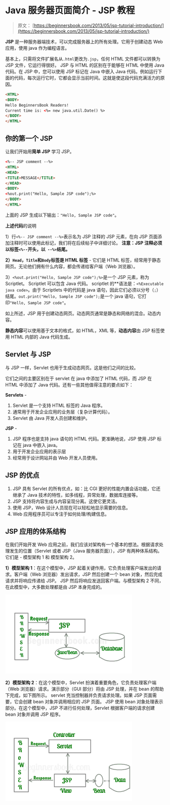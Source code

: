 # Java 服务器页面简介 - JSP 教程

> 原文： [https://beginnersbook.com/2013/05/jsp-tutorial-introduction/](https://beginnersbook.com/2013/05/jsp-tutorial-introduction/)

**JSP** 是一种服务器端技术，可以完成服务器上的所有处理。它用于创建动态 Web 应用，使用 java 作为编程语言。

基本上，只需将文件扩展名从`.html`更改为`.jsp`，任何 HTML 文件都可以转换为 JSP 文件，它运行得很好。 JSP 与 HTML 的区别在于能够在 HTML 中使用 Java 代码。在 JSP 中，您可以使用 JSP 标记在 Java 中嵌入 Java 代码。例如运行下面的代码，每次运行它时，它都会显示当前时间。这就是使这段代码充满活力的原因。

```html
<HTML>
<BODY>
Hello BeginnersBook Readers! 
Current time is: <%= new java.util.Date() %>
</BODY>
</HTML>
```

## 你的第一个 JSP

让我们开始用**简单 JSP** 学习 JSP。

```html
<%-- JSP comment --%>
<HTML>
<HEAD>
<TITLE>MESSAGE</TITLE>
</HEAD>
<BODY>
<%out.print("Hello, Sample JSP code");%>
</BODY>
</HTML>
```

上面的 JSP 生成以下输出：`"Hello, Sample JSP code"`。

**上述代码**的说明 

1）行`<%-- JSP comment --%>`表示名为 JSP 注释的 JSP 元素，在向 JSP 页面添加注释时可以使用此标记，我们将在后续帖子中详细讨论。
**注意：**JSP 注释必须以标签**`<%--`开头，以` --%>`结尾。**

**2）`Head`，`Title`和`Body`标签是 HTML 标签** - 它们是 HTML 标签，经常用于静态网页。无论他们拥有什么内容，都会传递给客户端（Web 浏览器）。

3）`<%out.print("Hello, Sample JSP code");%>`是一个 JSP 元素，称为 Scriptlet。 Scriptlet 可以包含 Java 代码。 scriptlet 的**语法是：`<%Executable java code>`。由于 Scriptlets 中的代码是 java 语句，因此它们必须以分号（`;`）结尾。`out.print("Hello, Sample JSP code");`是一个 java 语句，它打印`"Hello, Sample JSP code"`。

如上所述，JSP 用于创建动态网页。动态网页通常是静态和网络的混合。动态内容。

**静态内容**可以使用基于文本的格式，如 HTML，XML 等，**动态内容**由 JSP 标签使用 HTML 内部的 Java 代码生成。

## Servlet 与 JSP

与 JSP 一样，Servlet 也用于生成动态网页。这是他们之间的比较。

它们之间的主要区别在于 servlet 在 java 中添加了 HTML 代码，而 JSP 在 HTML 中添加了 Java 代码。还有一些其他值得注意的要点如下：

**Servlets** -

1.  Servlet 是一个支持 HTML 标签的 Java 程序。
2.  通常用于开发企业应用的业务层（复杂计算代码）。
3.  Servlet 由 Java 开发人员创建和维护。

**JSP** -

1.  JSP 程序也是支持 java 语句的 HTML 代码。更准确地说，JSP 使用 JSP 标记在 java 中嵌入 java。
2.  用于开发企业应用的表示层
3.  经常用于设计网站并由 Web 开发人员使用。

## JSP 的优点

1.  JSP 具有 Servlet 的所有优点，如：比 CGI 更好的性能内置会话功能，它还继承了 Java 技术的特性，如多线程，异常处理，数据库连接等。
2.  JSP 支持将内容生成与内容呈现分离。这使它更灵活。
3.  使用 JSP，Web 设计人员现在可以轻松地显示需要的信息。
4.  Web 应用程序员可以专注于如何处理/构建信息。

## JSP 应用的体系结构

在我们开始开发 Web 应用之前，我们应该对架构有一个基本的想法。根据请求处理发生的位置（Servlet 或者 JSP（Java 服务器页面）），JSP 有两种体系结构。它们是 - 模型架构 1 和 模型架构 2。


**1）模型架构 1**：在这个模型中，JSP 起着关键作用，它负责处理客户端发出的请求。客户端（Web 浏览器）发出请求，JSP 然后创建一个 bean 对象，然后完成请求并将响应传递给 JSP。 JSP 然后将响应发送回客户端。与模型架构 2 不同，在此模型中，大多数处理都是由 JSP 本身完成的。

![JSP Architecture Model 1](img/a3567344da7f269bc8b86ee8b87bdd51.jpg)

**2）模型架构 2**：在这个模型中，Servlet 扮演着重要角色，它负责处理客户端（Web 浏览器）请求。演示部分（GUI 部分）将由 JSP 处理，并在 bean 的帮助下完成，如下图所示。 servlet 充当控制器并负责请求处理。如果 JSP 页面需要，它会创建 bean 对象并调用相应的 JSP 页面。 JSP 使用 bean 对象处理表示部分。在这个模型中，JSP 不进行任何处理，Servlet 根据客户端的请求创建 bean 对象并调用 JSP 程序。

![JSP Architecture Model 2](img/20b52bd26df647be1f1860b8b346fca0.jpg)